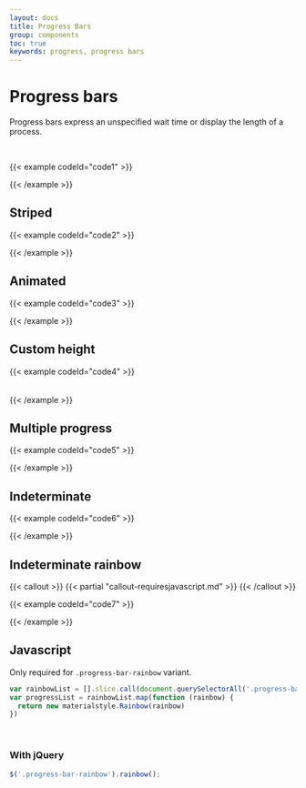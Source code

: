 ```yaml
---
layout: docs
title: Progress Bars
group: components
toc: true
keywords: progress, progress bars
---
```


# Progress bars

Progress bars express an unspecified wait time or display the length of a process.

<br>

{{< example codeId="code1" >}}

<div class="progress">
  <div class="progress-bar bg-pink" role="progressbar" style="width: 75%" aria-valuenow="75" aria-valuemin="0" aria-valuemax="100"></div>
</div>

{{< /example >}}

## Striped
{{< example codeId="code2" >}}

<div class="progress">
  <div class="progress-bar progress-bar-striped bg-pink" role="progressbar" style="width: 75%" aria-valuenow="75" aria-valuemin="0" aria-valuemax="100"></div>
</div>

{{< /example >}}

## Animated
{{< example codeId="code3" >}}

<div class="progress">
  <div class="progress-bar progress-bar-striped progress-bar-animated bg-pink" role="progressbar" style="width: 75%" aria-valuenow="75" aria-valuemin="0" aria-valuemax="100"></div>
</div>

{{< /example >}}

## Custom height
{{< example codeId="code4" >}}

<div class="progress" style="height: 5px;">
  <div class="progress-bar bg-pink" role="progressbar" style="width: 75%" aria-valuenow="75" aria-valuemin="0" aria-valuemax="100" style="height: 5px;"></div>
</div>

{{< /example >}}

## Multiple progress
{{< example codeId="code5" >}}

<div class="progress">
  <div class="progress-bar bg-purple" role="progressbar" style="width: 15%" aria-valuenow="15" aria-valuemin="0" aria-valuemax="100"></div>
  <div class="progress-bar bg-pink" role="progressbar" style="width: 30%" aria-valuenow="30" aria-valuemin="0" aria-valuemax="100"></div>
  <div class="progress-bar bg-info" role="progressbar" style="width: 20%" aria-valuenow="20" aria-valuemin="0" aria-valuemax="100"></div>
</div>

{{< /example >}}

## Indeterminate
{{< example codeId="code6" >}}

<div class="progress">
  <div class="progress-bar bg-pink progress-bar-indeterminate"></div>
</div>

{{< /example >}}

## Indeterminate rainbow

{{< callout >}}
{{< partial "callout-requiresjavascript.md" >}}
{{< /callout >}}

{{< example codeId="code7" >}}

<div class="progress">
  <div class="progress-bar progress-bar-rainbow">
    <div class="color-bar bg-red"></div>
    <div class="color-bar bg-green"></div>
    <div class="color-bar bg-yellow"></div>
    <div class="color-bar bg-blue"></div>
  </div>
</div>

{{< /example >}}

## Javascript
Only required for ```.progress-bar-rainbow``` variant.
```javascript
var rainbowList = [].slice.call(document.querySelectorAll('.progress-bar-rainbow'))
var progressList = rainbowList.map(function (rainbow) {
  return new materialstyle.Rainbow(rainbow)
})
```

<br>

### With jQuery
```javascript
$('.progress-bar-rainbow').rainbow();
```
